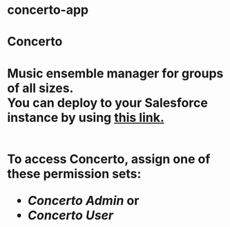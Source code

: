 # concerto-app
<h1>Concerto<h1/>
Music ensemble manager for groups of all sizes.<br/>
You can deploy to your Salesforce instance by using <a href="https://githubsfdeploy.herokuapp.com/">this link.</a><br/><br>

To access Concerto, assign one of these permission sets:
<ul>
<li><i>Concerto Admin</i> or</li>
<li><i>Concerto User</i></li>
</ul>
